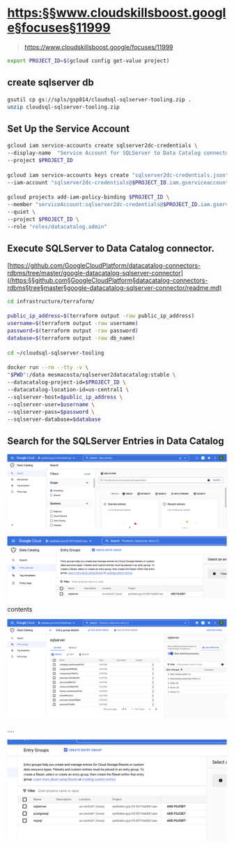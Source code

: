 
# <https:§§www.cloudskillsboost.google§focuses§11999>
> <https://www.cloudskillsboost.google/focuses/11999>

```bash   
export PROJECT_ID=$(gcloud config get-value project)
```

## create sqlserver db
```bash
gsutil cp gs://spls/gsp814/cloudsql-sqlserver-tooling.zip .
unzip cloudsql-sqlserver-tooling.zip
```

## Set Up the Service Account
```bash
gcloud iam service-accounts create sqlserver2dc-credentials \
--display-name  "Service Account for SQLServer to Data Catalog connector" \
--project $PROJECT_ID

gcloud iam service-accounts keys create "sqlserver2dc-credentials.json" \
--iam-account "sqlserver2dc-credentials@$PROJECT_ID.iam.gserviceaccount.com"

gcloud projects add-iam-policy-binding $PROJECT_ID \
--member "serviceAccount:sqlserver2dc-credentials@$PROJECT_ID.iam.gserviceaccount.com" \
--quiet \
--project $PROJECT_ID \
--role "roles/datacatalog.admin"

```

## Execute SQLServer to Data Catalog connector.

[https://github.com/GoogleCloudPlatform/datacatalog-connectors-rdbms/tree/master/google-datacatalog-sqlserver-connector](/https:§§github.com§GoogleCloudPlatform§datacatalog-connectors-rdbms§tree§master§google-datacatalog-sqlserver-connector/readme.md)



```bash
cd infrastructure/terraform/

public_ip_address=$(terraform output -raw public_ip_address)
username=$(terraform output -raw username)
password=$(terraform output -raw password)
database=$(terraform output -raw db_name)

cd ~/cloudsql-sqlserver-tooling

docker run --rm --tty -v \
"$PWD":/data mesmacosta/sqlserver2datacatalog:stable \
--datacatalog-project-id=$PROJECT_ID \
--datacatalog-location-id=us-central1 \
--sqlserver-host=$public_ip_address \
--sqlserver-user=$username \
--sqlserver-pass=$password \
--sqlserver-database=$database
```

## Search for the SQLServer Entries in Data Catalog

![](2022-07-03-19-35-45.png)

![](2022-07-03-19-49-20.png)

contents

![](2022-07-03-19-49-54.png)

....


![](2022-07-03-20-41-55.png)